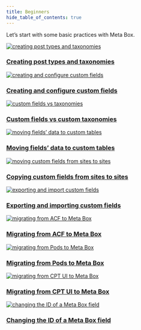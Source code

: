 ```yaml
---
title: Beginners
hide_table_of_contents: true
---
```


Let’s start with some basic practices with Meta Box.

<div className="category_wrap">
<div className="tutorials_category tutorials_category--new">

[![creating post types and taxonomies](./images/beginners-1.png) <h3 class="items_titles">Creating post types and taxonomies</h3>](/tutorials/create-custom-post-types-taxonomies/)

[![creating and configure custom fields](/tutorials/beginners-2.png) <h3 class="items_titles">Creating and configure custom fields</h3>](/tutorials/create-custom-fields/)

[![custom fields vs taxonomies](/tutorials/beginners-3.png) <h3 class="items_titles">Custom fields vs custom taxonomies</h3>](/tutorials/custom-fields-vs-taxonomies/)

[![moving fields’ data to custom tables](/tutorials/beginners-4.png) <h3 class="items_titles">Moving fields’ data to custom tables</h3>](/tutorials/move-data-to-custom-tables/)

[![moving custom fields from sites to sites](/tutorials/beginners-5.png) <h3 class="items_titles">Copying custom fields from sites to sites</h3>](/tutorials/copy-custom-fields/)

[![exporting and import custom fields](/tutorials/beginners-6.png) <h3 class="items_titles">Exporting and importing custom fields</h3>](/tutorials/export-import-custom-fields-meta-box-builder/)

[![migrating from ACF to Meta Box](/tutorials/beginners-7.png) <h3 class="items_titles">Migrating from ACF to Meta Box</h3>](/tutorials/migrate-data-acf-to-meta-box/)

[![migrating from Pods to Meta Box](/tutorials/beginners-8.png) <h3 class="items_titles">Migrating from Pods to Meta Box</h3>](/tutorials/migrate-pods-to-meta-box/)

[![migrating from CPT UI to Meta Box](/tutorials/beginners-9.png) <h3 class="items_titles">Migrating from CPT UI to Meta Box</h3>](/tutorials/cpt-ui-to-meta-box/)

[![changing the ID of a Meta Box field](/tutorials/beginners-10.png) <h3 class="items_titles">Changing the ID of a Meta Box field</h3>](/tutorials/change-id-meta-box-field/)

</div>
</div>

